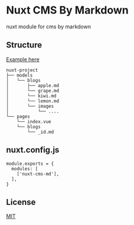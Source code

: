 # Nuxt CMS By Markdown
nuxt module for cms by markdown

## Structure

[Example here](https://github.com/1056ng/nuxt-cms-md-example)

```
nuxt-project
├── models
│   └── blogs
│       ├── apple.md
│       └── grape.md
│       └── kiwi.md
│       └── lemon.md
│       └── images
│           └── ....
└── pages
    └── index.vue
    └── blogs
        └── _id.md
```

## nuxt.config.js

```
module.exports = {
  modules: [
    ['nuxt-cms-md'],
  ],
}
```

## License

[MIT](https://github.com/1056ng/nuxt-cms-md/blob/master/LICENSE)
